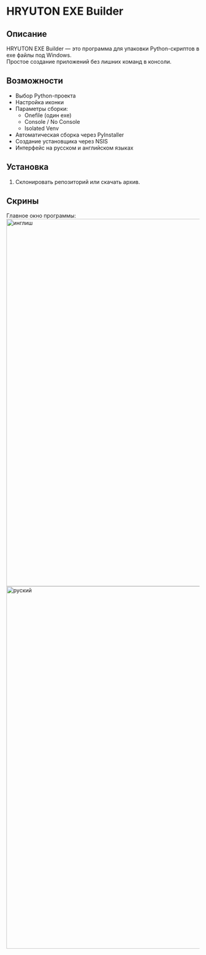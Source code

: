 # HRYUTON EXE Builder

## Описание
HRYUTON EXE Builder — это программа для упаковки Python-скриптов в exe файлы под Windows.  
Простое создание приложений без лишних команд в консоли.

## Возможности
- Выбор Python-проекта  
- Настройка иконки  
- Параметры сборки:  
  - Onefile (один exe)  
  - Console / No Console  
  - Isolated Venv  
- Автоматическая сборка через PyInstaller  
- Создание установщика через NSIS  
- Интерфейс на русском и английском языках  

## Установка
1. Склонировать репозиторий или скачать архив.  
## Скрины
Главное окно программы:  
<img width="1232" height="959" alt="инглиш" src="https://github.com/user-attachments/assets/5b83c58d-7548-4bbb-ac2e-349d80b209b3" />
<img width="1448" height="946" alt="руский" src="https://github.com/user-attachments/assets/047e7bfc-ac82-4824-a711-db5926e41e5a" />






